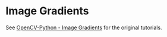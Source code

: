 # Image Gradients

See [OpenCV-Python - Image Gradients](https://opencv-python-tutroals.readthedocs.org/en/latest/py_tutorials/py_imgproc/py_gradients/py_gradients.html#gradients) for the original tutorials.

